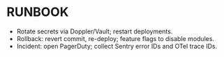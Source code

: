 # RUNBOOK

- Rotate secrets via Doppler/Vault; restart deployments.
- Rollback: revert commit, re-deploy; feature flags to disable modules.
- Incident: open PagerDuty; collect Sentry error IDs and OTel trace IDs.
